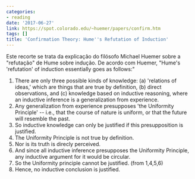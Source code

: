 ```yaml
---
categories:
- reading
date: '2017-06-27'
link: https://spot.colorado.edu/~huemer/papers/confirm.htm
tags: []
title: 'Confirmation Theory: Hume''s Refutation of Induction'
---
```


Este recorte se trata da explicação do filósofo Michael Huemer sobre a "refutação" de Hume sobre indução. De acordo com Huemer, "Hume's 'refutation' of induction essentially goes as follows:"

1. There are only three possible kinds of knowledge: (a) 'relations of ideas,' which are things that are true by definition, (b) direct observations, and (c) knowledge based on inductive reasoning, where an inductive inference is a generalization from experience. 
2. Any generalization from experience presupposes 'the Uniformity Principle' -- i.e., that the course of nature is uniform, or that the future will resemble the past. 
3. So inductive knowledge can only be justified if this presupposition is justified. 
4. The Uniformity Principle is not true by definition. 
5. Nor is its truth is direcly perceived. 
6. And since all inductive inference presupposes the Uniformity Principle, any inductive argument for it would be circular. 
7. So the Uniformity principle cannot be justified. (from 1,4,5,6) 
8. Hence, no inductive conclusion is justified.